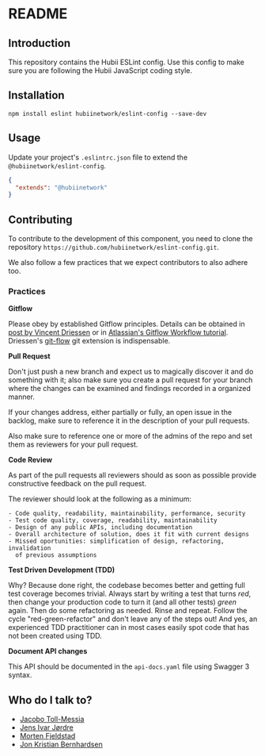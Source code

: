 # 
# README

## Introduction

This repository contains the Hubii ESLint config. Use this config 
to make sure you are following the Hubii JavaScript coding style.

## Installation

    npm install eslint hubiinetwork/eslint-config --save-dev

## Usage

Update your project's `.eslintrc.json` file to extend the `@hubiinetwork/eslint-config`.

``` JSON
{
  "extends": "@hubiinetwork"
}
```

## Contributing

To contribute to the development of this component, you need to clone the 
repository `https://github.com/hubiinetwork/eslint-config.git`.

We also follow a few practices that we expect contributors to also adhere too.

### Practices

**Gitflow**

Please obey by established Gitflow principles. Details can be obtained in
[post by Vincent Driessen](http://nvie.com/posts/a-successful-git-branching-model/) 
or in
[Atlassian's Gitflow Workflow tutorial](https://www.atlassian.com/git/tutorials/comparing-workflows/gitflow-workflow).
Driessen's [git-flow](https://github.com/nvie/gitflow) git extension is 
indispensable.

**Pull Request**

Don't just push a new branch and expect us to magically discover it and do 
something with it; also make sure you create a pull request for your branch 
where the changes can be examined and findings recorded in a organized manner.

If your changes address, either partially or fully, an open issue in the 
backlog, make sure to reference it in the description of your pull requests.

Also make sure to reference one or more of the admins of the repo and set them 
as reviewers for your pull request.

**Code Review**

As part of the pull requests all reviewers should as soon as possible provide 
constructive feedback on the pull request.

The reviewer should look at the following as a minimum:

    - Code quality, readability, maintainability, performance, security
    - Test code quality, coverage, readability, maintainability
    - Design of any public APIs, including documentation
    - Overall architecture of solution, does it fit with current designs
    - Missed oportunities: simplification of design, refactoring, invalidation 
      of previous assumptions

**Test Driven Development (TDD)**

Why? Because done right, the codebase becomes better and getting full test 
coverage becomes trivial. Always start by writing a test that turns *red*, then 
change your production code to turn it (and all other tests) *green* again. Then
do some refactoring as needed. Rinse and repeat. Follow the cycle 
"red-green-refactor" and don't leave any of the steps out! And yes, an 
experienced TDD practitioner can in most cases easily spot code that has not 
been created using TDD.

**Document API changes**

This API should be documented in the `api-docs.yaml` file using Swagger 3 syntax.

## Who do I talk to?

* [Jacobo Toll-Messia](mailto:jacobo@hubii.com)
* [Jens Ivar Jørdre](mailto:jensivar@hubii.com)
* [Morten Fjeldstad](mailto:morten@hubii.com)
* [Jon Kristian Bernhardsen](jonkristian@hubii.com)
